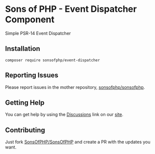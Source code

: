 Sons of PHP - Event Dispatcher Component
========================================

Simple PSR-14 Event Dispatcher

## Installation

```shell
composer require sonsofphp/event-dispatcher
```

## Reporting Issues

Please report issues in the mother repository, [sonsofphp/sonsofphp][mother].

## Getting Help

You can get help by using the [Discussions][discussions] link on our
[site][homepage].

## Contributing

Just fork [SonsOfPHP/SonsOfPHP][mother] and create a PR with the updates you
want.

[mother]: <https://github.com/SonsOfPHP/sonsofphp> "Sons of PHP Mother Repository"
[discussions]: https://github.com/orgs/SonsOfPHP/discussions
[homepage]: https://github.com/SonsOfPHP
